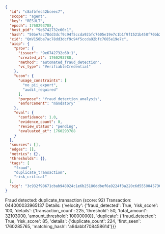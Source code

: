 ```json
{
  "id": "c8afbfec42bceec7",
  "scope": "agent",
  "key": "RESULT",
  "epoch": 1760293788,
  "host_pid": "9e6742732c60:1",
  "hash": "50be7ac78dd3dcf9c94f5ccda92bfc7605e19e7c1b1f9f1521b458f70bb2cc2a",
  "cid": "QmV150be7ac78dd3dcf9c94f5ccda92bfc7605e19e7c",
  "aicp": {
    "prov": {
      "issuer": "9e6742732c60:1",
      "created_at": 1760293788,
      "method": "automated_fraud_detection",
      "vc_type": "VerifiableCredential"
    },
    "ucon": {
      "usage_constraints": [
        "no_pii_export",
        "audit_required"
      ],
      "purpose": "fraud_detection_analysis",
      "enforcement": "mandatory"
    },
    "eval": {
      "confidence": 1.0,
      "evidence_count": 0,
      "review_status": "pending",
      "evaluated_at": 1760293788
    }
  },
  "sources": [],
  "edges": [],
  "metrics": {},
  "thresholds": {},
  "tags": [
    "fraud",
    "duplicate_transaction",
    "risk_critical"
  ],
  "sig": "3c932f98671cbab948024c1e6b25186ddbef6a9224f3a220c6d5550045730deb"
}
```

Fraud detected: duplicate_transaction (score: 92)
Transaction: 044000033965137
Details: {'velocity': {'fraud_detected': True, 'risk_score': 100, 'details': {'transaction_count': 225, 'threshold': 50, 'total_amount': 32103000, 'amount_threshold': 10000000}}, 'duplicate': {'fraud_detected': True, 'risk_score': 85, 'details': {'duplicate_count': 224, 'first_seen': 1760285765, 'matching_hash': 'a94abbf708458614'}}}